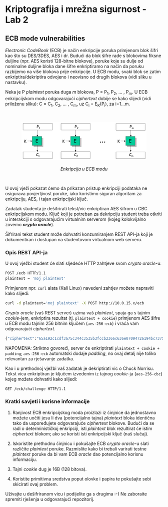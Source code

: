 # **Kriptografija i mrežna sigurnost - Lab 2**

## ECB mode vulnerabilities

_Electronic CodeBook_ (ECB) je način enkripcije poruka primjenom blok šifri kao što su DES/3DES, AES i dr. Budući da blok šifre rade s blokovima fiksne duljine (npr. AES koristi 128-bitne blokove), poruke koje su dulje od nominalne duljine bloka dane šifre enkriptiramo na način da poruku razbijemo na više blokova prije enkripcije. U ECB modu, svaki blok se zatim enkriptira/dekriptira odvojeno i neovisno od drugih blokova (vidi sliku u nastavku).

Neka je P _plaintext_ poruka duga _m_ blokova, P = P<sub>1</sub>, P<sub>2</sub>, ... , P<sub>m</sub>. U ECB enkripcijskom modu odgovarajući _ciphertext_ dobije se kako slijedi (vidi priloženu sliku): C = C<sub>1</sub>, C<sub>2</sub>, ... , C<sub>m</sub>, uz C<sub>i</sub> = E<sub>K</sub>(P<sub>i</sub>), za i=1...m.

<br/>
<p align="center">
<img src="../img/ecb.PNG" alt="ECB encryption" width="400px" height="auto"/>
<br><br>
<em>Enkripcija u ECB modu</em>
</p>
<br/>

U ovoj vježi pokazat ćemo da prikazan pristup enkripciji podataka ne osigurava povjerljivost poruke, iako koristimo siguran algoritam za enkripciju, AES, i tajan enkripcijski ključ.

Zadatak studenta je dešifrirati tekst/vic enkriptiran AES šifrom u CBC enkripcijskom modu. Ključ koji je potreban za dekripciju student treba otkriti u interakciji s odgovarajućim virtualnim serverom (kojeg kolokvijalno zovemo **_crypto oracle_**).

Šifrirani tekst student može dohvatiti konzumiranjem REST API-ja koji je dokumentiran i dostupan na studentovom virtualnom web serveru.

### Opis REST API-ja

U ovoj vježbi student će slati sljedeće HTTP zahtjeve svom _crypto oracle_-u:

```Bash
POST /ecb HTTP/1.1
plaintext = 'moj plaintext'
```

Primjenom npr. `curl` alata (Kali Linux) navedeni zahtjev možete napraviti kako slijedi:

```Bash
curl -d plaintext='moj plaintext' -X POST http://10.0.15.x/ecb
```

_Crypto oracle_ (vaš REST server) uzima vaš _plaintext_, spaja ga s tajnim _cookie_-jem, enkriptira rezultat (tj. `plaintext + cookie`) primjenom AES šifre u ECB modu tajnim 256 bitnim ključem (`aes-256-ecb`) i vraća vam odgovarajući _ciphertext_.

```Bash
{"ciphertext":"65a192c1cdf3a75c344c3535b3fccb2366c636e07094726194bc7375a09ca672"}
```

NAPOMENA: Striktno govoreći, server će enkriptirati `plaintext + cookie + padding`; `aes-256-ecb` automatski dodaje _padding_, no ovaj detalj nije toliko relevantan za rješavanje zadatka.

Kao i u prethodnoj vježbi vaš zadatak je dekriptirati vic o Chuck Norrisu. Tekst vica enkriptiran je ključem izvedenim iz tajnog _cookie_-ja (`aes-256-cbc`) kojeg možete dohvatiti kako slijedi:

```Bash
GET /ecb/challenge HTTP/1.1
```

### Kratki savjeti i korisne informacije

1. Ranjivost ECB enkripcijskog moda proizlazi iz činjnice da jednostavno možete uočiti jesu li dva (potencijalno tajna) _plaintext_ bloka identična tako da uspoređujete odgovarajuće _ciphertext_ blokove. Budući da se radi o determinističkoj enkripciji, isti _plaintext_ blok rezultirat će istim _ciphertext_ blokom; ako se koristi isti enkripcijski ključ (naš slučaj).

2. Iskoristite prethodnu činjnicu i pokušajte ECB _crypto oracle_-u slati različite _plaintext_ poruke. Razmislite kako bi trebali varirati testne _plaintext_ poruke da bi vam ECB _oracle_ dao potencijalno korisnu informaciju.

3. Tajni _cookie_ dug je 16B (128 bitova).

4. Koristite primitivna sredstva poput olovke i papira te pokušajte sebi skicirati ovaj problem.

Uživajte u dešifriranom vicu i podijelite ga s drugima :-) Ne zaboraite spremiti rješenja u odgovarajući repozitorij.
